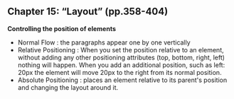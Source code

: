 ## Chapter 15: “Layout” (pp.358-404)
**Controlling the position of elements**
- Normal Flow : the paragraphs appear one by one vertically 
- Relative Positioning : When you set the position relative to an element, without adding any other positioning attributes (top, bottom, right, left) nothing will happen. When you    add an additional position, such as left: 20px the element will move 20px to the right from its normal position.
- Absolute Positioning : places an element relative to its parent's position and changing the layout around it.

